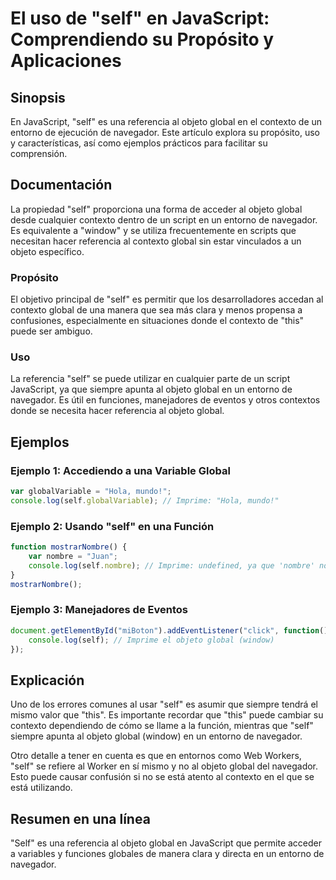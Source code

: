 <!--
Meta Description: # El uso de "self" en JavaScript: Comprendiendo su Propósito y Aplicaciones ## Sinopsis En JavaScript, "self" es una referencia al objeto global en el...
Meta Keywords: self, global, que, objeto, javascript
-->

# El uso de "self" en JavaScript: Comprendiendo su Propósito y Aplicaciones

## Sinopsis
En JavaScript, "self" es una referencia al objeto global en el contexto de un entorno de ejecución de navegador. Este artículo explora su propósito, uso y características, así como ejemplos prácticos para facilitar su comprensión.

## Documentación
La propiedad "self" proporciona una forma de acceder al objeto global desde cualquier contexto dentro de un script en un entorno de navegador. Es equivalente a "window" y se utiliza frecuentemente en scripts que necesitan hacer referencia al contexto global sin estar vinculados a un objeto específico.

### Propósito
El objetivo principal de "self" es permitir que los desarrolladores accedan al contexto global de una manera que sea más clara y menos propensa a confusiones, especialmente en situaciones donde el contexto de "this" puede ser ambiguo.

### Uso
La referencia "self" se puede utilizar en cualquier parte de un script JavaScript, ya que siempre apunta al objeto global en un entorno de navegador. Es útil en funciones, manejadores de eventos y otros contextos donde se necesita hacer referencia al objeto global.

## Ejemplos
### Ejemplo 1: Accediendo a una Variable Global
```javascript
var globalVariable = "Hola, mundo!";
console.log(self.globalVariable); // Imprime: "Hola, mundo!"
```

### Ejemplo 2: Usando "self" en una Función
```javascript
function mostrarNombre() {
    var nombre = "Juan";
    console.log(self.nombre); // Imprime: undefined, ya que 'nombre' no es global
}
mostrarNombre();
```

### Ejemplo 3: Manejadores de Eventos
```javascript
document.getElementById("miBoton").addEventListener("click", function() {
    console.log(self); // Imprime el objeto global (window)
});
```

## Explicación
Uno de los errores comunes al usar "self" es asumir que siempre tendrá el mismo valor que "this". Es importante recordar que "this" puede cambiar su contexto dependiendo de cómo se llame a la función, mientras que "self" siempre apunta al objeto global (window) en un entorno de navegador.

Otro detalle a tener en cuenta es que en entornos como Web Workers, "self" se refiere al Worker en sí mismo y no al objeto global del navegador. Esto puede causar confusión si no se está atento al contexto en el que se está utilizando.

## Resumen en una línea
"Self" es una referencia al objeto global en JavaScript que permite acceder a variables y funciones globales de manera clara y directa en un entorno de navegador.